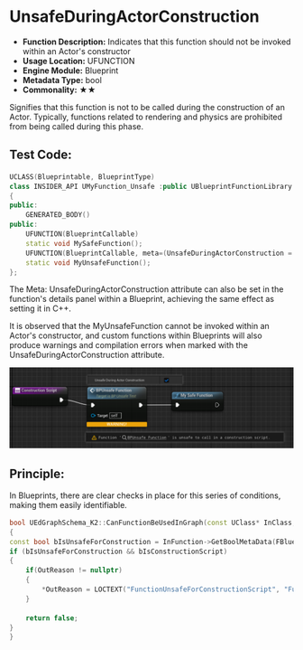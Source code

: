 # UnsafeDuringActorConstruction

- **Function Description:** Indicates that this function should not be invoked within an Actor's constructor
- **Usage Location:** UFUNCTION
- **Engine Module:** Blueprint
- **Metadata Type:** bool
- **Commonality:** ★★

Signifies that this function is not to be called during the construction of an Actor. Typically, functions related to rendering and physics are prohibited from being called during this phase.

## Test Code:

```cpp
UCLASS(Blueprintable, BlueprintType)
class INSIDER_API UMyFunction_Unsafe :public UBlueprintFunctionLibrary
{
public:
	GENERATED_BODY()
public:
	UFUNCTION(BlueprintCallable)
	static void MySafeFunction();
	UFUNCTION(BlueprintCallable, meta=(UnsafeDuringActorConstruction = "true"))
	static void MyUnsafeFunction();
};
```

The Meta: UnsafeDuringActorConstruction attribute can also be set in the function's details panel within a Blueprint, achieving the same effect as setting it in C++.

It is observed that the MyUnsafeFunction cannot be invoked within an Actor's constructor, and custom functions within Blueprints will also produce warnings and compilation errors when marked with the UnsafeDuringActorConstruction attribute.

![Untitled](Untitled.png)

## Principle:

In Blueprints, there are clear checks in place for this series of conditions, making them easily identifiable.

```cpp
bool UEdGraphSchema_K2::CanFunctionBeUsedInGraph(const UClass* InClass, const UFunction* InFunction, const UEdGraph* InDestGraph, uint32 InAllowedFunctionTypes, bool bInCalledForEach, FText* OutReason) const
{
const bool bIsUnsafeForConstruction = InFunction->GetBoolMetaData(FBlueprintMetadata::MD_UnsafeForConstructionScripts);
if (bIsUnsafeForConstruction && bIsConstructionScript)
{
	if(OutReason != nullptr)
	{
		*OutReason = LOCTEXT("FunctionUnsafeForConstructionScript", "Function cannot be used in a Construction Script.");
	}

	return false;
}
}
```